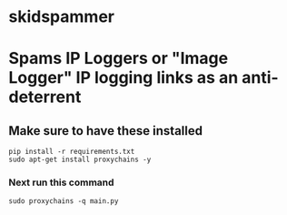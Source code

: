 # skidspammer
# Spams IP Loggers or "Image Logger" IP logging links as an anti-deterrent

## Make sure to have these installed

```
pip install -r requirements.txt
sudo apt-get install proxychains -y
```
### Next run this command

```
sudo proxychains -q main.py
```

